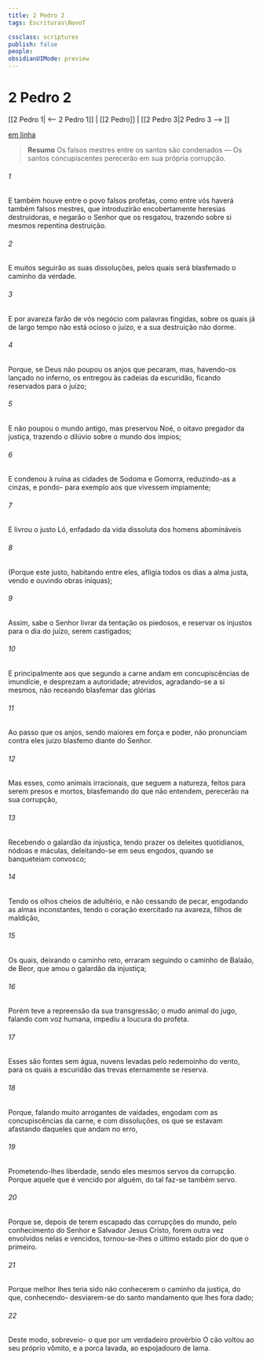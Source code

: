```yaml
---
title: 2 Pedro 2
tags: Escrituras\NovoT

cssclass: scriptures
publish: false
people:
obsidianUIMode: preview
---
```


# 2 Pedro 2
[[2 Pedro 1| <-- 2 Pedro 1]] | [[2 Pedro]] | [[2 Pedro 3|2 Pedro 3 --> ]]

[em linha](https://churchofjesuschrist.org/study/scriptures/nt/2-pet/2?lang=por)

> __Resumo__
Os falsos mestres entre os santos são condenados — Os santos concupiscentes perecerão em sua própria corrupção.

###### 1 
E também houve entre o povo falsos profetas, como entre vós haverá também falsos mestres, que introduzirão encobertamente heresias destruidoras, e negarão o Senhor que os resgatou, trazendo sobre si mesmos repentina destruição.

###### 2 
E muitos seguirão as suas dissoluções, pelos quais será blasfemado o caminho da verdade.

###### 3 
E por avareza farão de vós negócio com palavras fingidas, sobre os quais já de largo tempo não está ocioso o juízo, e a sua destruição não dorme.

###### 4 
Porque, se Deus não poupou os anjos que pecaram, mas, havendo-os lançado no inferno, os entregou às cadeias da escuridão, ficando reservados para o juízo;

###### 5 
E não poupou o mundo antigo, mas preservou Noé, o oitavo  pregador da justiça, trazendo o dilúvio sobre o mundo dos ímpios;

###### 6 
E condenou à ruína as cidades de Sodoma e Gomorra, reduzindo-as a cinzas, e pondo- para exemplo aos que vivessem impiamente;

###### 7 
E livrou o justo Ló, enfadado da vida dissoluta dos homens abomináveis

###### 8 
(Porque este justo, habitando entre eles, afligia todos os dias a  alma justa, vendo e ouvindo  obras iníquas);

###### 9 
Assim, sabe o Senhor livrar da tentação os piedosos, e reservar os injustos para o dia do juízo,  serem castigados;

###### 10 
E principalmente aos que segundo a carne andam em concupiscências de imundície, e desprezam a autoridade; atrevidos, agradando-se a si mesmos, não receando blasfemar das glórias 

###### 11 
Ao passo que os anjos, sendo maiores em força e poder, não pronunciam contra eles juízo blasfemo diante do Senhor.

###### 12 
Mas esses, como animais irracionais, que seguem a natureza, feitos para serem presos e mortos, blasfemando do que não entendem, perecerão na sua corrupção,

###### 13 
Recebendo o galardão da injustiça, tendo  prazer os deleites quotidianos,  nódoas e máculas, deleitando-se em seus engodos, quando se banqueteiam convosco;

###### 14 
Tendo os olhos cheios de adultério, e não cessando de pecar, engodando as almas inconstantes, tendo o coração exercitado na avareza, filhos de maldição,

###### 15 
Os quais, deixando o caminho reto, erraram seguindo o caminho de Balaão,  de Beor, que amou o galardão da injustiça;

###### 16 
Porém teve a repreensão da sua transgressão; o mudo animal do jugo, falando com voz humana, impediu a loucura do profeta.

###### 17 
Esses são fontes sem água, nuvens levadas pelo redemoinho do vento, para os quais a escuridão das trevas eternamente se reserva.

###### 18 
Porque, falando  muito arrogantes de vaidades, engodam com as concupiscências da carne, e com dissoluções, os que se estavam afastando daqueles que andam no erro,

###### 19 
Prometendo-lhes liberdade, sendo eles mesmos servos da corrupção. Porque aquele que é vencido por alguém, do tal faz-se também servo.

###### 20 
Porque se, depois de terem escapado das corrupções do mundo, pelo conhecimento do Senhor e Salvador Jesus Cristo, forem outra vez envolvidos nelas e vencidos, tornou-se-lhes o último estado pior do que o primeiro.

###### 21 
Porque melhor lhes teria sido não conhecerem o caminho da justiça, do que, conhecendo- desviarem-se do santo mandamento que lhes fora dado;

###### 22 
Deste modo, sobreveio- o que por um verdadeiro provérbio  O cão voltou ao seu próprio vômito, e a porca lavada, ao espojadouro de lama.

